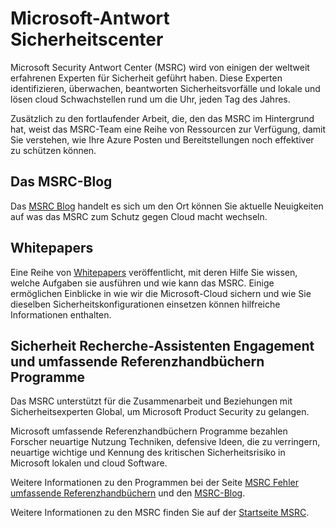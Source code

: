<properties
   pageTitle="Microsoft-Antwort Sicherheitscenter | Microsoft Azure"
   description="Der Artikel enthält eine Liste curated Microsoft Security Antwort Center (MSRC) Ressourcen, die verwendet werden können, um weitere Informationen zu Vorgehensweisen MSRC abzurufen."
   services="security"
   documentationCenter="na"
   authors="TomShinder"
   manager="StevenPo"
   editor="TomSh"/>

<tags
   ms.service="security"
   ms.devlang="na"
   ms.topic="article"
   ms.tgt_pltfrm="na"
   ms.workload="na"
   ms.date="10/18/2016"
   ms.author="yurid"/>

# <a name="microsoft-security-response-center"></a>Microsoft-Antwort Sicherheitscenter

Microsoft Security Antwort Center (MSRC) wird von einigen der weltweit erfahrenen Experten für Sicherheit geführt haben. Diese Experten identifizieren, überwachen, beantworten Sicherheitsvorfälle und lokale und lösen cloud Schwachstellen rund um die Uhr, jeden Tag des Jahres.

Zusätzlich zu den fortlaufender Arbeit, die, den das MSRC im Hintergrund hat, weist das MSRC-Team eine Reihe von Ressourcen zur Verfügung, damit Sie verstehen, wie Ihre Azure Posten und Bereitstellungen noch effektiver zu schützen können.

## <a name="the-msrc-blog"></a>Das MSRC-Blog

Das [MSRC Blog](https://blogs.technet.microsoft.com/msrc/) handelt es sich um den Ort können Sie aktuelle Neuigkeiten auf was das MSRC zum Schutz gegen Cloud macht wechseln.
 
## <a name="white-papers"></a>Whitepapers

Eine Reihe von [Whitepapers](https://technet.microsoft.com/library/bb969102.aspx) veröffentlicht, mit deren Hilfe Sie wissen, welche Aufgaben sie ausführen und wie kann das MSRC. Einige ermöglichen Einblicke in wie wir die Microsoft-Cloud sichern und wie Sie dieselben Sicherheitskonfigurationen einsetzen können hilfreiche Informationen enthalten.
 
## <a name="security-researcher-engagement-and-bounty-programs"></a>Sicherheit Recherche-Assistenten Engagement und umfassende Referenzhandbüchern Programme

Das MSRC unterstützt für die Zusammenarbeit und Beziehungen mit Sicherheitsexperten Global, um Microsoft Product Security zu gelangen.

Microsoft umfassende Referenzhandbüchern Programme bezahlen Forscher neuartige Nutzung Techniken, defensive Ideen, die zu verringern, neuartige wichtige und Kennung des kritischen Sicherheitsrisiko in Microsoft lokalen und cloud Software.
 
Weitere Informationen zu den Programmen bei der Seite [MSRC Fehler umfassende Referenzhandbüchern](https://technet.microsoft.com/security/dn425036) und den [MSRC-Blog](https://blogs.technet.microsoft.com/msrc/).

Weitere Informationen zu den MSRC finden Sie auf der [Startseite MSRC](https://technet.microsoft.com/library/dn440717.aspx).
